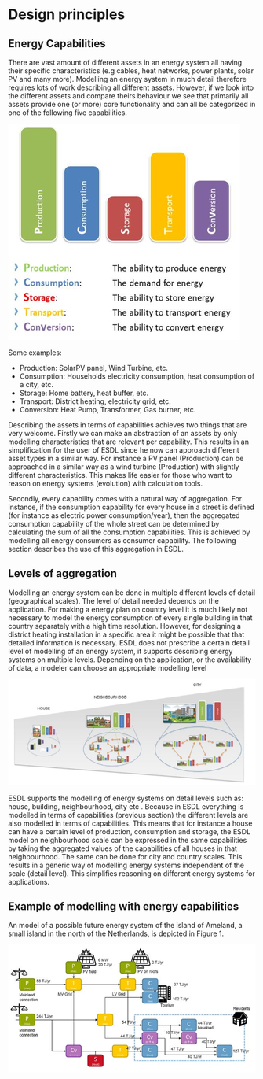 # Design principles

## Energy Capabilities

There are vast amount of different assets in an energy system all having their specific characteristics (e.g cables, heat networks, power plants, solar PV and many more). Modelling an energy system in much detail therefore requires lots of work describing all different assets. However, if we look into the different assets and compare theirs behaviour we see that primarily all assets provide one \(or more\) core functionality and can all be categorized in one of the following five capabilities.

![](Images/Capabilities.JPG)

Some examples:

* Production:           SolarPV panel, Wind Turbine, etc.
* Consumption: 	Households electricity consumption, heat consumption of a city, etc.
* Storage:          	Home battery, heat buffer, etc.
* Transport:      	District heating, electricity grid, etc.
* Conversion:   	Heat Pump, Transformer, Gas burner, etc.

Describing the assets in terms of capabilities achieves two things that are very welcome. Firstly we can make an abstraction of an assets by only modelling characteristics that are relevant per capability. This results in an simplification for the user of ESDL since he now can approach different asset types in a similar way. For instance a PV panel \(Production\) can be approached in a similar way as a wind turbine \(Production\) with slightly different characteristics. This makes life easier for those who want to reason on energy systems \(evolution\) with calculation tools.

Secondly, every capability comes with a natural way of aggregation. For instance, if the consumption capability for every house in a street is defined \(for instance as electric power consumption/year\), then the aggregated consumption capability of the whole street can be determined by calculating the sum of all the consumption capabilities. This is achieved by modelling all energy consumers as consumer capability. The following section describes the use of this aggregation in ESDL.

## Levels of aggregation

Modelling an energy system can be done in multiple different levels of detail \(geographical scales\). The level of detail needed depends on the application. For making a energy plan on country level it is much likely not necessary to model the energy consumption of every single building in that country separately with a high time resolution. However, for designing a district heating installation in a specific area it might be possible that that detailed information is necessary. ESDL does not prescribe a certain detail level of modelling of an energy system, it supports describing energy systems on multiple levels. Depending on the application, or the availability of data, a modeler can choose an appropriate modelling level

![](Images/Aggregation%20Levels.JPG)



ESDL supports the modelling of energy systems on detail levels such as: house, building, neighbourhood, city etc . Because in ESDL everything is modelled in terms of capabilities \(previous section\) the different levels are also modelled in terms of capabilities. This means that for instance a house can have a certain level of production, consumption and storage, the ESDL model on neighbourhood scale can be expressed in the same capabilities by taking the aggregated values of the capabilities of all houses in that neighbourhood. The same can be done for city and country scales. This results in a generic way of modelling energy systems independent of the scale \(detail level\). This simplifies reasoning on different energy systems for applications.

## Example of modelling with energy capabilities

An model of a possible future energy system of the island of Ameland, a small island in the north of the Netherlands, is depicted in Figure 1.

![](Images/Ameland.JPG)



